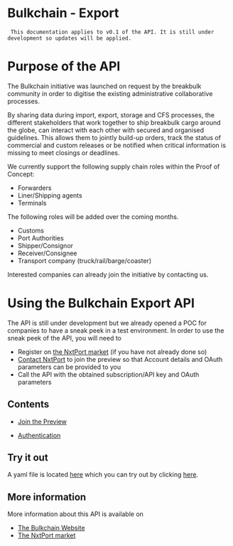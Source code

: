 
# Bulkchain - Export
```
 This documentation applies to v0.1 of the API. It is still under development so updates will be applied.
```
# Purpose of the API

The Bulkchain initiative was launched on request by the breakbulk community in order to digitise the existing administrative collaborative processes.  
  
By sharing data during import, export, storage and CFS processes, the different stakeholders that work together to ship breakbulk cargo around the globe, can interact with each other with secured and organised guidelines. 
This allows them to jointly build-up orders, track the status of commercial and custom releases or be notified when critical information is missing to meet closings or deadlines.

We currently support the following supply chain roles within the Proof of Concept:

 - Forwarders
 - Liner/Shipping agents
 - Terminals

The following roles will be added over the coming months. 
 - Customs
 - Port Authorities
 - Shipper/Consignor
 - Receiver/Consignee
 - Transport company (truck/rail/barge/coaster)

Interested companies can already join the initiative by contacting us. 

# Using the Bulkchain Export API
The API is still under development but we already opened a POC for companies to have a sneak peek in a test environment.
In order to use the sneak peek of the API, you will need to
<!--* subscribe to the live edition of the Bulkchain Export API-->
* Register on [the NxtPort market](https://market.nxtport.eu/) (if you have not already done so)
* [Contact NxtPort](mailto:steven.schutter@nxtport.com) to join the preview so that Account details and OAuth parameters can be provided to you
* Call the API with the obtained subscription/API key and OAuth parameters

## Contents
* [Join the Preview](./preview.md)
<!--* How to use the API-->
* [Authentication](./authentication.md)

## Try it out
A yaml file is located [here](https://nxtport.github.io/api/bulkchain_export.yaml) which you can try out by clicking [here](https://nxtport.github.io/?api=bulkchain_export).

## More information
More information about this API is available on
* [The Bulkchain Website](http://bulkchain.nxtport.com/)
* [The NxtPort market](https://market.nxtport.eu/)
